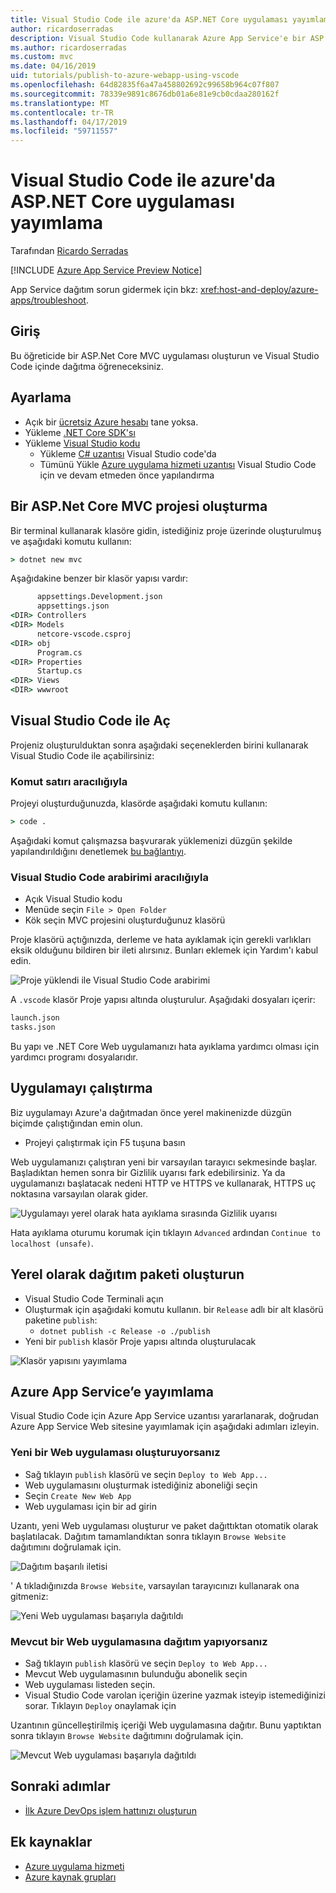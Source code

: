 ```yaml
---
title: Visual Studio Code ile azure'da ASP.NET Core uygulaması yayımlama
author: ricardoserradas
description: Visual Studio Code kullanarak Azure App Service'e bir ASP.NET Core uygulaması yayımlama hakkında bilgi edinin
ms.author: ricardoserradas
ms.custom: mvc
ms.date: 04/16/2019
uid: tutorials/publish-to-azure-webapp-using-vscode
ms.openlocfilehash: 64d82835f6a47a458802692c99658b964c07f807
ms.sourcegitcommit: 78339e9891c8676db01a6e81e9cb0cdaa280162f
ms.translationtype: MT
ms.contentlocale: tr-TR
ms.lasthandoff: 04/17/2019
ms.locfileid: "59711557"
---
```

# <a name="publish-an-aspnet-core-app-to-azure-with-visual-studio-code"></a>Visual Studio Code ile azure'da ASP.NET Core uygulaması yayımlama

Tarafından [Ricardo Serradas](https://twitter.com/ricardoserradas)

[!INCLUDE [Azure App Service Preview Notice](../includes/azure-apps-preview-notice.md)]

App Service dağıtım sorun gidermek için bkz: <xref:host-and-deploy/azure-apps/troubleshoot>.

## <a name="intro"></a>Giriş

Bu öğreticide bir ASP.Net Core MVC uygulaması oluşturun ve Visual Studio Code içinde dağıtma öğreneceksiniz.

## <a name="set-up"></a>Ayarlama

- Açık bir [ücretsiz Azure hesabı](https://azure.microsoft.com/free/dotnet/) tane yoksa.
- Yükleme [.NET Core SDK'sı](https://dotnet.microsoft.com/download)
- Yükleme [Visual Studio kodu](https://code.visualstudio.com/Download)
  - Yükleme [ C# uzantısı](https://marketplace.visualstudio.com/items?itemName=ms-vscode.csharp) Visual Studio code'da
  - Tümünü Yükle [Azure uygulama hizmeti uzantısı](https://marketplace.visualstudio.com/items?itemName=ms-azuretools.vscode-azureappservice) Visual Studio Code için ve devam etmeden önce yapılandırma

## <a name="create-an-aspnet-core-mvc-project"></a>Bir ASP.Net Core MVC projesi oluşturma

Bir terminal kullanarak klasöre gidin, istediğiniz proje üzerinde oluşturulmuş ve aşağıdaki komutu kullanın:

```cmd
> dotnet new mvc
```

Aşağıdakine benzer bir klasör yapısı vardır:

```cmd
      appsettings.Development.json
      appsettings.json
<DIR> Controllers
<DIR> Models
      netcore-vscode.csproj
<DIR> obj
      Program.cs
<DIR> Properties
      Startup.cs
<DIR> Views
<DIR> wwwroot
```

## <a name="open-it-with-visual-studio-code"></a>Visual Studio Code ile Aç

Projeniz oluşturulduktan sonra aşağıdaki seçeneklerden birini kullanarak Visual Studio Code ile açabilirsiniz:

### <a name="through-the-command-line"></a>Komut satırı aracılığıyla

Projeyi oluşturduğunuzda, klasörde aşağıdaki komutu kullanın:

```cmd
> code .
```

Aşağıdaki komut çalışmazsa başvurarak yüklemenizi düzgün şekilde yapılandırıldığını denetlemek [bu bağlantıyı](https://code.visualstudio.com/docs/setup/setup-overview#_cross-platform).

### <a name="through-visual-studio-code-interface"></a>Visual Studio Code arabirimi aracılığıyla

- Açık Visual Studio kodu
- Menüde seçin `File > Open Folder`
- Kök seçin MVC projesini oluşturduğunuz klasörü

Proje klasörü açtığınızda, derleme ve hata ayıklamak için gerekli varlıkları eksik olduğunu bildiren bir ileti alırsınız. Bunları eklemek için Yardım'ı kabul edin.

![Proje yüklendi ile Visual Studio Code arabirimi](publish-to-azure-webapp-using-vscode/_static/folder-structure-restore-netcore.jpg)

A `.vscode` klasör Proje yapısı altında oluşturulur. Aşağıdaki dosyaları içerir:

```cmd
launch.json
tasks.json
```

Bu yapı ve .NET Core Web uygulamanızı hata ayıklama yardımcı olması için yardımcı programı dosyalarıdır.

## <a name="run-the-app"></a>Uygulamayı çalıştırma

Biz uygulamayı Azure'a dağıtmadan önce yerel makinenizde düzgün biçimde çalıştığından emin olun.

- Projeyi çalıştırmak için F5 tuşuna basın

Web uygulamanızı çalıştıran yeni bir varsayılan tarayıcı sekmesinde başlar. Başladıktan hemen sonra bir Gizlilik uyarısı fark edebilirsiniz. Ya da uygulamanızı başlatacak nedeni HTTP ve HTTPS ve kullanarak, HTTPS uç noktasına varsayılan olarak gider.

![Uygulamayı yerel olarak hata ayıklama sırasında Gizlilik uyarısı](publish-to-azure-webapp-using-vscode/_static/run-webapp-https-warning.jpg)

Hata ayıklama oturumu korumak için tıklayın `Advanced` ardından `Continue to localhost (unsafe)`.

## <a name="generate-the-deployment-package-locally"></a>Yerel olarak dağıtım paketi oluşturun

- Visual Studio Code Terminali açın
- Oluşturmak için aşağıdaki komutu kullanın. bir `Release` adlı bir alt klasörü paketine `publish`:
  - `dotnet publish -c Release -o ./publish`
- Yeni bir `publish` klasör Proje yapısı altında oluşturulacak

![Klasör yapısını yayımlama](publish-to-azure-webapp-using-vscode/_static/publish-folder.jpg)

## <a name="publish-to-azure-app-service"></a>Azure App Service’e yayımlama

Visual Studio Code için Azure App Service uzantısı yararlanarak, doğrudan Azure App Service Web sitesine yayımlamak için aşağıdaki adımları izleyin.

### <a name="if-youre-creating-a-new-web-app"></a>Yeni bir Web uygulaması oluşturuyorsanız

- Sağ tıklayın `publish` klasörü ve seçin `Deploy to Web App...`
- Web uygulamasını oluşturmak istediğiniz aboneliği seçin
- Seçin `Create New Web App`
- Web uygulaması için bir ad girin

Uzantı, yeni Web uygulaması oluşturur ve paket dağıttıktan otomatik olarak başlatılacak. Dağıtım tamamlandıktan sonra tıklayın `Browse Website` dağıtımını doğrulamak için.

![Dağıtım başarılı iletisi](publish-to-azure-webapp-using-vscode/_static/deployment-succeeded-message.jpg)

' A tıkladığınızda `Browse Website`, varsayılan tarayıcınızı kullanarak ona gitmeniz:

![Yeni Web uygulaması başarıyla dağıtıldı](publish-to-azure-webapp-using-vscode/_static/new-webapp-deployed.jpg)

### <a name="if-youre-deploying-to-an-existing-web-app"></a>Mevcut bir Web uygulamasına dağıtım yapıyorsanız

- Sağ tıklayın `publish` klasörü ve seçin `Deploy to Web App...`
- Mevcut Web uygulamasının bulunduğu abonelik seçin
- Web uygulaması listeden seçin.
- Visual Studio Code varolan içeriğin üzerine yazmak isteyip istemediğinizi sorar. Tıklayın `Deploy` onaylamak için

Uzantının güncelleştirilmiş içeriği Web uygulamasına dağıtır. Bunu yaptıktan sonra tıklayın `Browse Website` dağıtımını doğrulamak için.

![Mevcut Web uygulaması başarıyla dağıtıldı](publish-to-azure-webapp-using-vscode/_static/existing-webapp-deployed.jpg)

## <a name="next-steps"></a>Sonraki adımlar

- [İlk Azure DevOps işlem hattınızı oluşturun](/azure/devops/pipelines/create-first-pipeline)

## <a name="additional-resources"></a>Ek kaynaklar

- [Azure uygulama hizmeti](/azure/app-service/app-service-web-overview)
- [Azure kaynak grupları](/azure/azure-resource-manager/resource-group-overview#resource-groups)